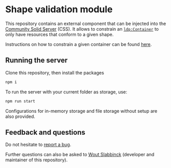 # Shape validation module

This repository contains an external component that can be injected into the [Community Solid Server](https://github.com/CommunitySolidServer/CommunitySolidServer/) (CSS).
It allows to constrain an [`ldp:Container`](https://www.w3.org/TR/ldp/) to only have resources that conform to a given shape. 

Instructions on how to constrain a given container can be found [here](documentation/constrained-containers.md).

## Running the server

Clone this repository, then install the packages
```sh
npm i
```
To run the server with your current folder as storage, use:
```sh
npm run start
```

Configurations for in-memory storage and file storage without setup are also provided.

## Feedback and questions

Do not hesitate to [report a bug](https://github.com/CommunitySolidServer/shape-validator-component/issues).

Further questions can also be asked to [Wout Slabbinck](mailto:wout.slabbinck@ugent.be) (developer and maintainer of this repository).
